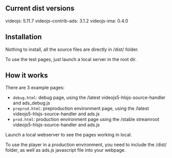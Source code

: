 ## Current dist versions
videojs: 5.11.7
videojs-contrib-ads: 3.1.2
videojs-ima: 0.4.0

## Installation

Nothing to install, all the source files are directly in /dist/ folder.

To use the test pages, just launch a local server in the root dir.

## How it works

There are 3 example pages:

- `debug.html`: debug page, using the /latest videojs5-hlsjs-source-handler and ads_debug.js
- `preprod.html`: preproduction environment page, using the /latest videojs5-hlsjs-source-handler and ads.js
- `prod.html`: production environment page using the /stable streamroot videojs5-hlsjs-source-handler and ads.js

Launch a local webserver to see the pages working in local.

To use the player in a production environment, you need to include the /dist/ folder, as well as ads.js javascript file into your webpage.
